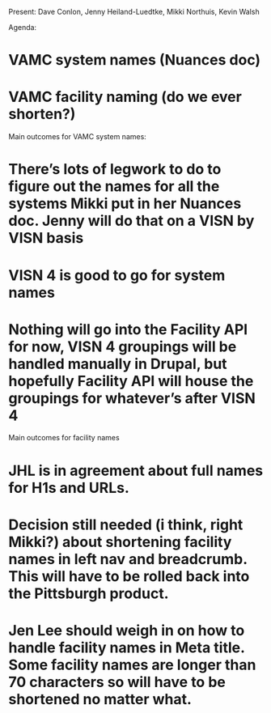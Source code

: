 Present: Dave Conlon, Jenny Heiland-Luedtke, Mikki Northuis, Kevin Walsh

Agenda: 

# VAMC system names (Nuances doc)
# VAMC facility naming (do we ever shorten?)

Main outcomes for VAMC system names:

# There’s lots of legwork to do to figure out the names for all the systems Mikki put in her Nuances doc. Jenny will do that on a VISN by VISN basis
# VISN 4 is good to go for system names
# Nothing will go into the Facility API for now, VISN 4 groupings will be handled manually in Drupal, but hopefully Facility API will house the groupings for whatever’s after VISN 4

Main outcomes for facility names
# JHL is in agreement about full names for H1s and URLs.
# Decision still needed (i think, right Mikki?) about shortening facility names in left nav and breadcrumb. This will have to be rolled back into the Pittsburgh product.  
# Jen Lee should weigh in on how to handle facility names in Meta title. Some facility names are longer than 70 characters so will have to be shortened no matter what. 
